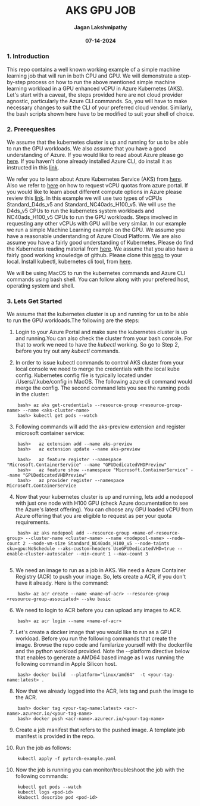 <center> <h1> AKS GPU JOB </h1> </center>
<center> <h4> Jagan Lakshmipathy <h4> <h4> 07-14-2024 <c/enter> </h4> </center>


### 1. Introduction
This repo contains a well known working example of a simple machine learning job that will run in both CPU and GPU. We will demonstrate a step-by-step process on how to run the above mentioned simple machine learning workload in a GPU enhanced vCPU in Azure Kubernetes (AKS). Let's start with a caveat, the steps provided here are not cloud provider agnostic, particularly the Azure CLI commands. So, you will have to make necessary changes to suit the CLI of your preferred cloud vendor. Similarly, the bash scripts shown here have to be modified to suit your shell of choice.


### 2. Prerequesites
We assume that the kubernetes cluster is up and running for us to be able to run the GPU workloads. We also assume that you have a good understanding of Azure. If you would like to read about Azure please go [here](https://azure.microsoft.com/en-us/get-started). If you haven't done already installed Azure CLI, do install it as instructed in this [link](https://learn.microsoft.com/en-us/cli/azure/install-azure-cli). 

We refer you to learn about Azure Kubernetes Service (AKS) from [here](https://learn.microsoft.com/en-us/azure/aks/learn/quick-kubernetes-deploy-portal?tabs=azure-cli). Also we refer to [here](https://learn.microsoft.com/en-us/azure/aks/learn/quick-kubernetes-deploy-portal?tabs=azure-cli) on how to request vCPU quotas from azure portal. If you would like to learn about different compute options in Azure please review this [link](https://learn.microsoft.com/en-us/azure/virtual-machines/sizes/overview?tabs=breakdownseries%2Cgeneralsizelist%2Ccomputesizelist%2Cmemorysizelist%2Cstoragesizelist%2Cgpusizelist%2Cfpgasizelist%2Chpcsizelist). In this example we will use two types of vCPUs Standard_D4ds_v5 and Standard_NC40ads_H100_v5. We will use the D4ds_v5 CPUs to run the kubernetes system workloads and NC40ads_H100_v5 CPUs to run the GPU workloads. Steps involved in requesting any other vCPUs with GPU will be very similar. In our example we run a simple Machine Learning example on the GPU.  We assume you have a reasonable understanding of Azure Cloud Platform. We are also assume you have a fairly good understanding of Kubernetes. Please do find the Kubernetes reading material from [here](https://kubernetes.io/docs/setup/). We assume that you also have a fairly good working knowledge of github. Please clone this [repo](www.github.com) to your local. Install kubectl, kubernetes cli tool, from [here](https://kubernetes.io/docs/tasks/tools/).

We will be using MacOS to run the kubernetes commands and Azure CLI commands using bash shell. You can follow along with your prefered host, operating system and shell.


### 3. Lets Get Started
We assume that the kubernetes cluster is up and running for us to be able to run the GPU workloads.The following are the steps:

1. Login to your Azure Portal and make sure the kubernetes cluster is up and running.You can also check the cluster from your bash console. For that to work we need to have the *kubectl* working. So go to Step 2, before you try out any *kubectl* commands. 

2. In order to issue kubectl commands to control AKS cluster from your local console we need to merge the credentials with the local kube config. Kubernetes config file is typically located under /Users/<username>/.kube/config in MacOS. The following azure cli command would merge the config. The second command lets you see the running pods in the cluster:

```
    bash> az aks get-credentials --resource-group <resource-group-name> --name <aks-cluster-name>
    bash> kubectl get pods --watch

```

3. Following commands will add the aks-preview extension and register microsoft container service:

```
    bash> 	az extension add --name aks-preview
	bash> 	az extension update --name aks-preview
	
	bash> 	az feature register --namespace "Microsoft.ContainerService" --name "GPUDedicatedVHDPreview"
	bash> 	az feature show --namespace "Microsoft.ContainerService" --name "GPUDedicatedVHDPreview"
	bash> 	az provider register --namespace Microsoft.ContainerService

```
4. Now that your kubernetes cluster is up and running, lets add a nodepool with just one node with H100 GPU (check Azure documentation to see the Azure's latest offering). You can choose any GPU loaded vCPU from Azure offering that you are eligible to request as per your quota requirements.

```
    bash> az aks nodepool add --resource-group <name-of-resource-group> --cluster-name <cluster-name> --name <nodepool-name> --node-count 2 --node-vm-size Standard_NC40ads_H100_v5 --node-taints sku=gpu:NoSchedule --aks-custom-headers UseGPUDedicatedVHD=true --enable-cluster-autoscaler --min-count 1 --max-count 3
    
```
5. We need an image to run as a job in AKS. We need a Azure Container Registry (ACR) to push your image. So, lets create a ACR, if you don't have it already. Here is the command:

```
    bash> az acr create --name <name-of-acr> --resource-group <resource-group-associated> --sku basic
```

6. We need to login to ACR before you can upload any images to ACR.

```
    bash> az acr login --name <name-of-acr>
```
7. Let's create a docker image that you would like to run as a GPU workload. Before you run the following commands that create the image. Browse the repo code and familarize yourself with the dockerfile and the python workload provided. Note the --platform directive below that enables to generate a AMD64 based image as I was running the following command in Apple Silicon host.

```
    bash> docker build  --platform="linux/amd64"  -t <your-tag-name:latest> .
```

8. Now that we already logged into the ACR, lets tag and push the image to the ACR.

```
    bash> docker tag <your-tag-name:latest> <acr-name>.azurecr.io/<your-tag-name>
    bash> docker push <acr-name>.azurecr.io/<your-tag-name>
```

9. Create a job manifest that refers to the pushed image. A template job manifest is provided in the repo.


10. Run the job as follows:

```
    kubectl apply -f pytorch-example.yaml
```

10. Now the job is running you can monitor/troubleshoot the job with the following commands:

```
    kubectl get pods --watch
    kubectl logs <pod-id>
    kkubectl describe pod <pod-id>
```
